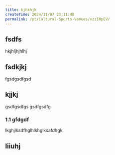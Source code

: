 ```yaml
---
title: kjhkhjk
createTime: 2024/11/07 23:11:48
permalink: /pt/Cultural-Sports-Venues/vzzIHpEV/
---
```



## fsdfs
hkjhljhjhlhj
## fsdkjkj

fgsdgsdfgsd

## kjjkj

gsdfgsdfgs
gsdfgsdfg

### 1.1 gfdgdf


lkghjlksdfhglhlkhglksafdhgk

## liiuhj

